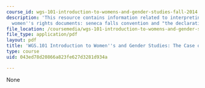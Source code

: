 ```yaml
---
course_id: wgs-101-introduction-to-womens-and-gender-studies-fall-2014
description: 'This resource contains information related to interpreting classic American
  women''s rights documents: seneca falls convention and "the declaration of sentiments"(1848).'
file_location: /coursemedia/wgs-101-introduction-to-womens-and-gender-studies-fall-2014/043ed78d20866a823fe627d3281d934a_MITWGS_101F14_Hester.pdf
file_type: application/pdf
layout: pdf
title: 'WGS.101 Introduction to Women''s and Gender Studies: The Case of Hester Vaughn'
type: course
uid: 043ed78d20866a823fe627d3281d934a

---
```

None